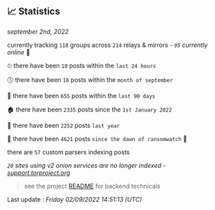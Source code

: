 
## 📈 Statistics
_september 2nd, 2022_

currently tracking `118` groups across `214` relays & mirrors - _`95` currently online_ 📡

⏲ there have been `10` posts within the `last 24 hours`

🕓 there have been `18` posts within the `month of september`

📅 there have been `655` posts within the `last 90 days`

🏚 there have been `2335` posts since the `1st January 2022`

🚀 there have been `2252` posts `last year`

🦕 there have been `4621` posts `since the dawn of ransomwatch` 🐣

there are `57` custom parsers indexing posts

_`20` sites using v2 onion services are no longer indexed - [support.torproject.org](https://support.torproject.org/onionservices/v2-deprecation/)_

> see the project [README](https://github.com/jmousqueton/ransomwatch#readme) for backend technicals



Last update : _Friday 02/09/2022 14:51:13 (UTC)_


